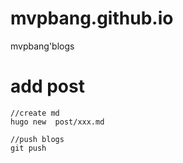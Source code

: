 # mvpbang.github.io
mvpbang'blogs

# add post
```
//create md
hugo new  post/xxx.md

//push blogs
git push
```
